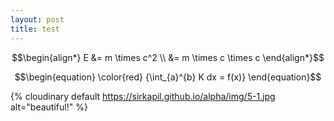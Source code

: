 ```yaml
---
layout: post
title: test
---
```



$$\begin{align*}
E &= m \times c^2  \\ &= m \times c \times c 
\end{align*}$$



$$\begin{equation}
\color{red} {\int_{a}^{b} K dx = f(x)}
\end{equation}$$

{% cloudinary default https://sirkapil.github.io/alpha/img/5-1.jpg alt="beautiful!" %} 


